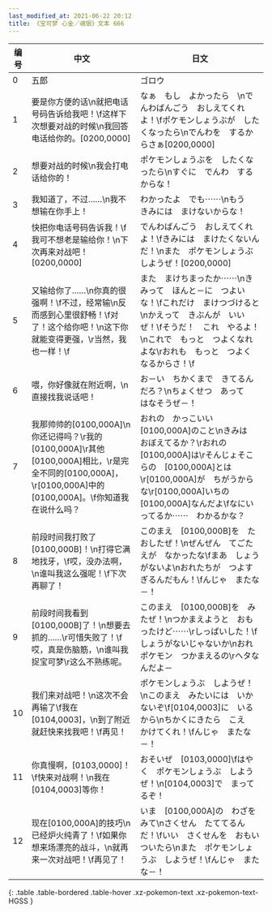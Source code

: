 ```yaml
---
last_modified_at: 2021-06-22 20:12
title: 《宝可梦 心金／魂银》文本 666
---
```

| 编号 | 中文 | 日文 |
| ---- | ---- | ---- |
| 0 | 五郎 | ゴロウ |
| 1 | 要是你方便的话\n就把电话号码告诉给我吧！\f这样下次想要对战的时候\n我回答电话给你的。[0200,0000] | なぁ　もし　よかったら　\nでんわばんごう　おしえてくれよ！\fポケモンしょうぶが　したくなったら\nでんわを　するからさぁ[0200,0000] |
| 2 | 想要对战的时候\n我会打电话给你的！ | ポケモンしょうぶを　したくなったら\nすぐに　でんわ　するからな！ |
| 3 | 我知道了，不过……\n我不想输在你手上！ | わかったよ　でも⋯⋯\nもう　きみには　まけないからな！ |
| 4 | 快把你电话号码告诉我！\f我可不想老是输给你！\n下次再来对战吧！[0200,0000] | でんわばんごう　おしえてくれよ！\fきみには　まけたくないんだ！\nまた　ポケモンしょうぶ　しようぜ！[0200,0000] |
| 5 | 又输给你了……\n你真的很强啊！\f不过，经常输\n反而感到心里很舒畅！\f对了！这个给你吧！\n这下你就能变得更强，\r当然，我也一样！\f | また　まけちまったか⋯⋯\nきみって　ほんと－に　つよいな！\fこれだけ　まけつづけると\nかえって　きぶんが　いいぜ！\fそうだ！　これ　やるよ！\nこれで　もっと　つよくなれよな\rおれも　もっと　つよくなるからさ！\f |
| 6 | 喂，你好像就在附近啊，\n直接找我说话吧！ | お－い　ちかくまで　きてるんだろ？\nちょくせつ　あって　はなそうぜ－！ |
| 7 | 我那帅帅的[0100,000A]\n你还记得吗？\r我的[0100,000A]\r其他[0100,000A]相比，\r是完全不同的[0100,000A]，\r[0100,000A]中的[0100,000A]。\f你知道我在说什么吗？ | おれの　かっこいい　[0100,000A]のこと\nきみは　おぼえてるか？\rおれの　[0100,000A]は\rそんじょそこらの　[0100,000A]とは\r[0100,000A]が　ちがうからな\r[0100,000A]いちの　[0100,000A]なんだよ\fなにいってるか⋯⋯　わかるかな？ |
| 8 | 前段时间我打败了[0100,000B]！\n打得它满地找牙，\f哎，没办法啊，\n谁叫我这么强呢！\f下次再聊了！ | このまえ　[0100,000B]を　たおしたぜ！\nぜんぜん　てごたえが　なかったな\fまあ　しょうがないよ\nおれたちが　つよすぎるんだもん！\fんじゃ　またな－！ |
| 9 | 前段时间我看到[0100,000B]了！\n想要去抓的……\r可惜失败了！\f哎，真是伤脑筋，\n谁叫我捉宝可梦\r这么不熟练呢。 | このまえ　[0100,000B]を　みたぜ！\nつかまえようと　おもったけど⋯⋯\rしっぱいした！\fしょうがないじゃないか\nおれ　ポケモン　つかまえるの\rヘタなんだよ－ |
| 10 | 我们来对战吧！\n这次不会再输了\f我在[0104,0003]，\n到了附近就赶快来找我吧！\f再见！ | ポケモンしょうぶ　しようぜ！\nこのまえ　みたいには　いかないぞ\f[0104,0003]に　いるから\nちかくにきたら　こえ　かけてくれ！\fんじゃ　またな－！ |
| 11 | 你真慢啊，[0103,0000]！\f快来对战啊！\n我在[0104,0003]等你！ | おそいぜ　[0103,0000]\fはやく　ポケモンしょうぶ　しようぜ！\n[0104,0003]で　まってるぞ！ |
| 12 | 现在[0100,000A]的技巧\n已经炉火纯青了！\f如果你想来场漂亮的战斗，\n就再来一次对战吧！\f再见了！ | いま　[0100,000A]の　わざを　みて\nさくせん　たててるんだ！\fいい　さくせんを　おもいついたら\nまた　ポケモンしょうぶ　しようぜ！\fんじゃ　またな－！ |
{: .table .table-bordered .table-hover .xz-pokemon-text .xz-pokemon-text-HGSS }